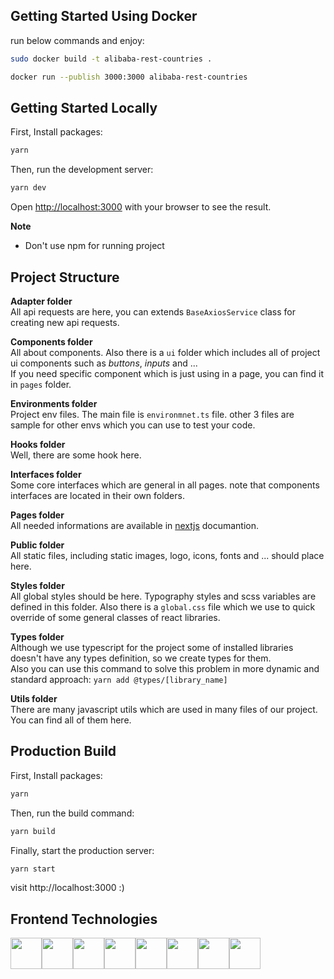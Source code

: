 ## Getting Started Using Docker

run below commands and enjoy:

```bash
sudo docker build -t alibaba-rest-countries .
```

```bash
docker run --publish 3000:3000 alibaba-rest-countries
```


## Getting Started Locally

First, Install packages:

```bash
yarn
```

Then, run the development server:

```bash
yarn dev
```

Open [http://localhost:3000](http://localhost:3000) with your browser to see the result.

**Note**

-   Don't use npm for running project

## Project Structure

**Adapter folder** <br>
All api requests are here, you can extends `BaseAxiosService` class for creating new api requests.<br>

**Components folder** <br>
All about components. Also there is a `ui` folder which includes all of project ui components such as _buttons_, _inputs_ and ...<br>
If you need specific component which is just using in a page, you can find it in `pages` folder. <br>

**Environments folder** <br>
Project env files. The main file is `environmnet.ts` file. other 3 files are sample for other envs which you can use to test your code. <br>

**Hooks folder** <br>
Well, there are some hook here.

**Interfaces folder** <br>
Some core interfaces which are general in all pages. note that components interfaces are located in their own folders. <br>

**Pages folder** <br>
All needed informations are available in [nextjs](https://nextjs.org/docs/basic-features/pages) documantion.<br>

**Public folder** <br>
All static files, including static images, logo, icons, fonts and ... should place here. <br>

**Styles folder** <br>
All global styles should be here. Typography styles and scss variables are defined in this folder. Also there is a `global.css` file which we use to quick override of some general classes of react libraries.<br>

**Types folder** <br>
Although we use typescript for the project some of installed libraries doesn't have any types definition, so we create types for them. <br>
Also you can use this command to solve this problem in more dynamic and standard approach: `yarn add @types/[library_name]`<br>

**Utils folder** <br>
There are many javascript utils which are used in many files of our project. You can find all of them here.

## Production Build

First, Install packages:

```bash
yarn
```

Then, run the build command:

```bash
yarn build
```

Finally, start the production server:

```bash
yarn start
```

visit http://localhost:3000 :)

## Frontend Technologies

<div style='display:flex; justify-content:flex-start; gap: "16px"'>
<img src="https://upload.wikimedia.org/wikipedia/commons/thumb/9/99/Unofficial_JavaScript_logo_2.svg/1200px-Unofficial_JavaScript_logo_2.svg.png" height="50px" />
<img src="https://upload.wikimedia.org/wikipedia/commons/thumb/4/4c/Typescript_logo_2020.svg/1200px-Typescript_logo_2020.svg.png"  height="50px" />
<img src="https://www.freecodecamp.org/news/content/images/2021/06/Ekran-Resmi-2019-11-18-18.08.13.png"  height="50px" />
<img src="https://images.ctfassets.net/23aumh6u8s0i/c04wENP3FnbevwdWzrePs/1e2739fa6d0aa5192cf89599e009da4e/nextjs"  height="50px" />
<img src="https://sass-lang.com/assets/img/styleguide/seal-color-reversed-c50d9b78.png"  height="50px" />
<img src="https://static.axios.com/img/axios-site/axios-placeholder-1x1.png"  height="50px" />
<img src="https://tailwindcss.com/_next/static/media/social-square.b622e290e82093c36cca57092ffe494f.jpg" height="50px" />
<img src="https://swapps.com/wp-content/uploads/2018/03/webpack.jpg" height="50px" />

</div>
